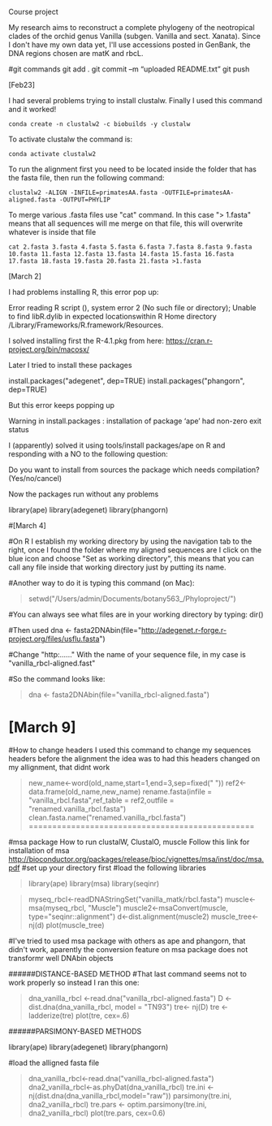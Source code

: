 Course project

My research aims to reconstruct a complete phylogeny of the neotropical clades of the orchid genus Vanilla (subgen. Vanilla and sect. Xanata). Since I don't have my own data yet, I'll use accessions posted in GenBank, the DNA regions chosen are matK and rbcL.

#git commands
  git add . 
  git commit –m “uploaded README.txt” 
  git push 

[Feb23]

I had several problems trying to install clustalw. Finally I used this command and it worked!

	conda create -n clustalw2 -c biobuilds -y clustalw

To activate clustalw the command is:

	conda activate clustalw2

To run the alignment first you need to be located inside the folder that has the fasta file, then run the following command:

	clustalw2 -ALIGN -INFILE=primatesAA.fasta -OUTFILE=primatesAA-aligned.fasta -OUTPUT=PHYLIP

To merge various .fasta files use "cat" command. In this case "> 1.fasta" means that all sequences will me merge on that file, this will overwrite whatever is inside that file

	cat 2.fasta 3.fasta 4.fasta 5.fasta 6.fasta 7.fasta 8.fasta 9.fasta 10.fasta 11.fasta 12.fasta 13.fasta 14.fasta 15.fasta 16.fasta 17.fasta 18.fasta 19.fasta 20.fasta 21.fasta >1.fasta

[March 2]

I had problems installing R, this error pop up:

Error reading R script (), system error 2 (No such file or directory); Unable to find libR.dylib in expected locationswithin R Home directory /Library/Frameworks/R.framework/Resources.

I solved installing first the R-4.1.pkg from here: https://cran.r-project.org/bin/macosx/

Later I tried to install these packages

install.packages("adegenet", dep=TRUE)
install.packages("phangorn", dep=TRUE)

But this error keeps popping up

Warning in install.packages :
  installation of package ‘ape’ had non-zero exit status

I (apparently) solved it using tools/install packages/ape on R and responding with a NO to the following question:

Do you want to install from sources the package which needs compilation? (Yes/no/cancel) 

Now the packages run without any problems

library(ape)
library(adegenet)
library(phangorn)


#[March 4]

#On R I establish my working directory by using the navigation tab to the right, once I found the folder where my aligned sequences are I click on the blue icon and choose "Set as working directory", this means that you can call any file inside that working directory just by putting its name.

#Another way to do it is typing this command (on Mac):

> setwd("/Users/admin/Documents/botany563_/Phyloproject/")

#You can always see what files are in your working directory by typing: dir()

#Then used 
dna <- fasta2DNAbin(file="http://adegenet.r-forge.r-project.org/files/usflu.fasta")

#Change "http:......" With the name of your sequence file, in my case is "vanilla_rbcl-aligned.fast"

#So the command looks like:
> dna <- fasta2DNAbin(file="vanilla_rbcl-aligned.fasta")

[March 9]
==============================================
#How to change headers
I used this command to change my sequences headers before the alignment
the idea was to had this headers changed on my allignment, that didnt work

 > new_name<-word(old_name,start=1,end=3,sep=fixed(" "))
 > ref2<-data.frame(old_name,new_name)
> rename.fasta(infile = "vanilla_rbcl.fasta",ref_table = ref2,outfile = "renamed.vanilla_rbcl.fasta")
> clean.fasta.name("renamed.vanilla_rbcl.fasta")
================================================

#msa package
How to run clustalW, ClustalO, muscle 
Follow this link for installation of msa
http://bioconductor.org/packages/release/bioc/vignettes/msa/inst/doc/msa.pdf
#set up your directory first
#load the following libraries

>library(ape)
library(msa)
library(seqinr)

> myseq_rbcl<-readDNAStringSet("vanilla_matk/rbcl.fasta")
> muscle<-msa(myseq_rbcl, "Muscle")
> muscle2<-msaConvert(muscle, type="seqinr::alignment")
> d<-dist.alignment(muscle2)
> muscle_tree<-nj(d)
>plot(muscle_tree)

#I've tried to used msa package with others as ape and phangorn, that didn't work, aparently the conversion feature on msa package does not transformr well DNAbin objects 

######DISTANCE-BASED METHOD
#That last command seems not to work properly so instead I ran this one:

> dna_vanilla_rbcl <-read.dna("vanilla_rbcl-aligned.fasta")
> D <- dist.dna(dna_vanilla_rbcl, model = "TN93")
> tre<- nj(D)
> tre <- ladderize(tre)
> plot(tre, cex=.6)


######PARSIMONY-BASED METHODS

library(ape)
library(adegenet)
library(phangorn)

#load the alligned fasta file
> dna_vanilla_rbcl<-read.dna("vanilla_rbcl-aligned.fasta")
> dna2_vanilla_rbcl<-as.phyDat(dna_vanilla_rbcl)
> tre.ini <- nj(dist.dna(dna_vanilla_rbcl,model="raw"))
> parsimony(tre.ini, dna2_vanilla_rbcl)
> tre.pars <- optim.parsimony(tre.ini, dna2_vanilla_rbcl)
> plot(tre.pars, cex=0.6)

